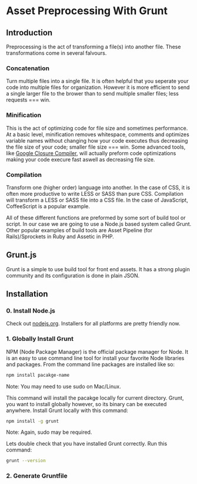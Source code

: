 Asset Preprocessing With Grunt
==============================

Introduction
------------

Preprocessing is the act of transforming a file(s) into another file. These transformations come in several falvours.

### Concatenation

Turn multiple files into a single file. It is often helpful that you seperate your code into multiple files for organization. However it is more efficient to send a single larger file to the brower than to send multiple smaller files; less requests === win.

### Minification

This is the act of optimizing code for file size and sometimes performance. At a basic level, minification removes whitespace, comments and optimizes variable names without changing how your code executes thus decreasing the file size of your code; smaller file size === win. Some advanced tools, like [Google Closure Compiler](https://developers.google.com/closure/compiler/), will actually preform code optimizations making your code execure fast aswell as decreasing file size.

### Compilation

Transform one (higher order) language into another. In the case of CSS, it is often more  productive to write LESS or SASS than pure CSS. Compilation will transform a LESS or SASS file into a CSS file. In the case of JavaScript, CoffeeScript is a popular example.

All of these different functions are preformed by some sort of build tool or script. In our case we are going to use a Node.js based system called Grunt. Other popular examples of build tools are Asset Pipeline (for Rails)/Sprockets in Ruby and Assetic in PHP.

Grunt.js
--------

Grunt is a simple to use build tool for front end assets. It has a strong plugin community and its configuration is done in plain JSON.

## Installation

### 0. Install Node.js

Check out [nodejs.org](http://nodejs.org/). Installers for all platforms are pretty friendly now.

### 1. Globally Install Grunt

NPM (Node Package Manager) is the official package manager for Node. It is an easy to use command line tool for install your favorite Node libraries and packages. From the command line packages are installed like so: 

```bash
npm install pacakge-name
```
Note: You may need to use sudo on Mac/Linux.

This command will install the pacakge locally for current directory. Grunt, you want to install globally however, so its binary can be executed anywhere. Install Grunt locally with this command:

```bash
npm install -g grunt
```
Note: Again, sudo may be required.

Lets double check that you have installed Grunt correctly. Run this command:

```bash
grunt --version
```


### 2. Generate Gruntfile



